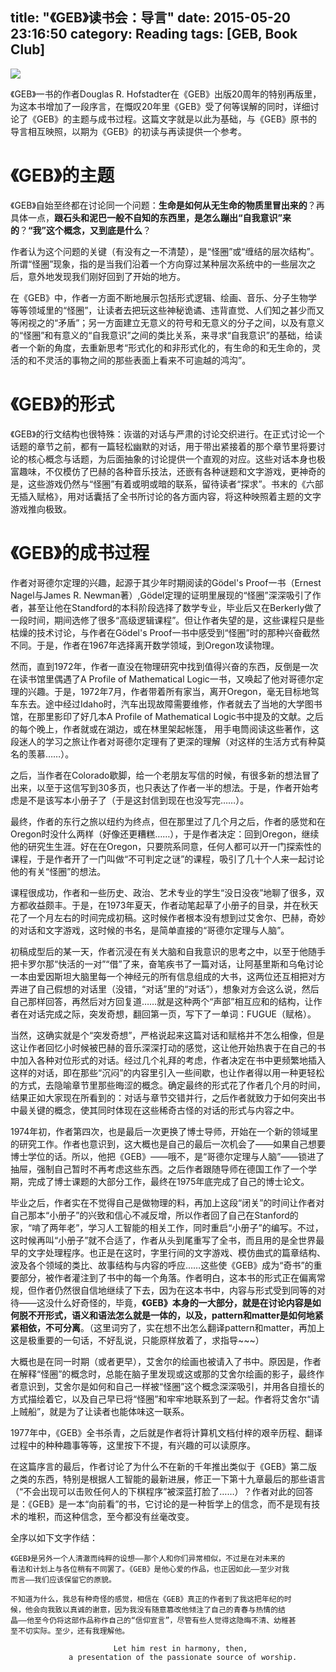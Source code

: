 title: "《GEB》读书会：导言"
date: 2015-05-20 23:16:50
category: Reading
tags: [GEB, Book Club]
---

![](thumbnail.jpg)

《GEB》一书的作者Douglas R. Hofstadter在《GEB》出版20周年的特别再版里，为这本书增加了一段序言，在慨叹20年里《GEB》受了何等误解的同时，详细讨论了《GEB》的主题与成书过程。这篇文字就是以此为基础，与《GEB》原书的导言相互映照，以期为《GEB》的初读与再读提供一个参考。

# 《GEB》的主题

《GEB》自始至终都在讨论同一个问题：__生命是如何从无生命的物质里冒出来的__？再具体一点，__跟石头和泥巴一般不自知的东西里，是怎么蹦出“自我意识”来的__？__“我”这个概念，又到底是什么__？

作者认为这个问题的关键（有没有之一不清楚），是“怪圈”或“缠结的层次结构”。所谓“怪圈”现象，指的是当我们沿着一个方向穿过某种层次系统中的一些层次之后，意外地发现我们刚好回到了开始的地方。

在《GEB》中，作者一方面不断地展示包括形式逻辑、绘画、音乐、分子生物学等等领域里的“怪圈”，让读者去把玩这些神秘诡谲、违背直觉、人们知之甚少而又等闲视之的“矛盾”；另一方面建立无意义的符号和无意义的分子之间，以及有意义的“怪圈”和有意义的“自我意识”之间的类比关系，来寻求“自我意识”的基础，给读者一个新的角度，去重新思考“形式化的和非形式化的，有生命的和无生命的，灵活的和不灵活的事物之间的那些表面上看来不可逾越的鸿沟”。

# 《GEB》的形式

《GEB》的行文结构也很特殊：诙谐的对话与严肃的讨论交织进行。在正式讨论一个话题的章节之前，都有一篇轻松幽默的对话，用于带出紧接着的那个章节里将要讨论的核心概念与话题，为后面抽象的讨论提供一个直观的对应。这些对话本身也极富趣味，不仅模仿了巴赫的各种音乐技法，还嵌有各种谜题和文字游戏，更神奇的是，这些游戏仍然与“怪圈”有着或明或暗的联系，留待读者“探求”。书末的《六部无插入赋格》，用对话囊括了全书所讨论的各方面内容，将这种映照着主题的文字游戏推向极致。

# 《GEB》的成书过程

作者对哥德尔定理的兴趣，起源于其少年时期阅读的Gödel's Proof一书（Ernest Nagel与James R. Newman著）,Gödel定理的证明里展现的“怪圈”深深吸引了作者，甚至让他在Standford的本科阶段选择了数学专业，毕业后又在Berkerly做了一段时间，期间选修了很多“高级逻辑课程”。但让作者失望的是，这些课程只是些枯燥的技术讨论，与作者在Gödel's Proof一书中感受到“怪圈”时的那种兴奋截然不同。于是，作者在1967年选择离开数学领域，到Oregon攻读物理。

然而，直到1972年，作者一直没在物理研究中找到值得兴奋的东西，反倒是一次在读书馆里偶遇了A Profile of Mathematical Logic一书，又唤起了他对哥德尔定理的兴趣。于是，1972年7月，作者带着所有家当，离开Oregon，毫无目标地驾车东去。途中经过Idaho时，汽车出现故障需要维修，作者就去了当地的大学图书馆，在那里影印了好几本A Profile of Mathematical Logic书中提及的文献。之后的每个晚上，作者就或在湖边，或在林里架起帐篷， 用手电筒阅读这些著作，这段迷人的学习之旅让作者对哥德尔定理有了更深的理解（对这样的生活方式有种莫名的羡慕……）。

之后，当作者在Colorado歇脚，给一个老朋友写信的时候，有很多新的想法冒了出来，以至于这信写到30多页，也只表达了作者一半的想法。于是，作者开始考虑是不是该写本小册子了（于是这封信到现在也没写完……）。

最终，作者的东行之旅以纽约为终点，但在那里过了几个月之后，作者的感觉和在Oregon时没什么两样（好像还更糟糕……），于是作者决定：回到Oregon，继续他的研究生生涯。好在在Oregon，只要院系同意，任何人都可以开一门探索性的课程，于是作者开了一门叫做“不可判定之谜”的课程，吸引了几十个人来一起讨论他的有关“怪圈”的想法。

课程很成功，作者和一些历史、政治、艺术专业的学生“没日没夜”地聊了很多，双方都收益颇丰。于是，在1973年夏天，作者动笔起草了小册子的目录，并在秋天花了一个月左右的时间完成初稿。这时候作者根本没有想到过艾舍尔、巴赫，奇妙的对话和文字游戏，这时候的书名，是简单直接的“哥德尔定理与人脑”。

初稿成型后的某一天，作者沉浸在有关大脑和自我意识的思考之中，以至于他随手把卡罗尔那“快活的一对”“借”了来，奋笔疾书了一篇对话，让阿基里斯和乌龟讨论一本由爱因斯坦大脑里每一个神经元的所有信息组成的大书，这两位还互相把对方弄进了自己假想的对话里（没错，“对话”里的“对话”），想象对方会这么说，然后自己那样回答，再然后对方回复道……就是这种两个“声部”相互应和的结构，让作者在对话完成之际，突发奇想，翻回第一页，写下了一单词：FUGUE（赋格）。

当然，这确实就是个“突发奇想”，严格说起来这篇对话和赋格并不怎么相像，但是这让作者回忆小时候被巴赫的音乐深深打动的感觉，这让他开始热衷于在自己的书中加入各种对位形式的对话。经过几个礼拜的考虑，作者决定在书中更频繁地插入这样的对话，即在那些“沉闷”的内容里引入一些间歇，也让作者得以用一种更轻松的方式，去隐喻章节里那些晦涩的概念。确定最终的形式花了作者几个月的时间，结果正如大家现在所看到的：对话与章节交错并行，之后作者就致力于如何突出书中最关键的概念，使其同时体现在这些稀奇古怪的对话的形式与内容之中。

1974年初，作者第四次，也是最后一次更换了博士导师，开始在一个新的领域里的研究工作。作者也意识到，这大概也是自己的最后一次机会了——如果自己想要博士学位的话。所以，他把《GEB》——哦不，是“哥德尔定理与人脑”——锁进了抽屉，强制自己暂时不再考虑这些东西。之后作者跟随导师在德国工作了一个学期，完成了博士课题的大部分工作，最终在1975年底完成了自己的博士论文。

毕业之后，作者实在不觉得自己是做物理的料，再加上这段“闭关”的时间让作者对自己那本“小册子”的兴致和信心不减反增，所以作者回了自己在Stanford的家，“啃了两年老”，学习人工智能的相关工作，同时重启“小册子”的编写。不过，这时候再叫“小册子”就不合适了，作者从头到尾重写了全书，而且用的是全世界最早的文字处理程序。也正是在这时，字里行间的文字游戏、模仿曲式的篇章结构、波及各个领域的类比、故事结构与内容的呼应……这些使《GEB》成为“奇书”的重要部分，被作者灌注到了书中的每一个角落。作者明白，这本书的形式正在偏离常规，但作者仍然很自信地继续了下去，因为在这本书中，内容与形式受到同等的对待——这没什么好奇怪的，毕竟，__《GEB》本身的一大部分，就是在讨论内容是如何脱不开形式，语义和语法怎么就是一体的，以及，pattern和matter是如何地紧紧相依，不可分离__。（这里词穷了，实在想不出怎么翻译pattern和matter，再加上这是极重要的一句话，不好乱说，只能原样放着了，求指导~~~）

大概也是在同一时期（或者更早），艾舍尔的绘画也被请入了书中。原因是，作者在解释“怪圈”的概念时，总能在脑子里发现或这或那的艾舍尔绘画的影子，最终作者意识到，艾舍尔是如何和自己一样被“怪圈”这个概念深深吸引，并用各自擅长的方式描绘着它，以及自己早已将“怪圈”和牢牢地联系到了一起。作者将艾舍尔“请上贼船”，就是为了让读者也能体味这一联系。

1977年中，《GEB》全书杀青，之后就是作者将计算机文档付梓的艰辛历程、翻译过程中的种种趣事等等，这里按下不提，有兴趣的可以读原序。

在这篇序言的最后，作者讨论了为什么不在新的千年推出类似于《GEB》第二版之类的东西，特别是根据人工智能的最新进展，修正一下第十九章最后的那些语言（“不会出现可以击败任何人的下棋程序”被深蓝打脸了……）？作者对此的回答是：《GEB》是一本“向前看”的书，它讨论的是一种哲学上的信念，而不是现有技术的堆积，而这种信念，至今都没有丝毫改变。

全序以如下文字作结：

    《GEB》是另外一个人清澈而纯粹的设想——那个人和你们异常相似，不过是在对未来的
    看法和计划上与各位稍有不同罢了。《GEB》是他心爱的作品，也正因如此——至少对我
    而言——我们应该保留它的原貌。

    不知道为什么，我总有种奇怪的感觉，相信在《GEB》真正的作者到了我这把年纪的时
    候，他会向我致以真诚的谢意，因为我没有随意篡改他倾注了自己的青春与热情的结
    晶——他至今仍将这部作品称作自己的“信仰宣言”，尽管有些人觉得这隐晦不清、幼稚甚
    至不切实际。至少，还有我理解他。

                           Let him rest in harmony, then,
                 a presentation of the passionate source of worship.
